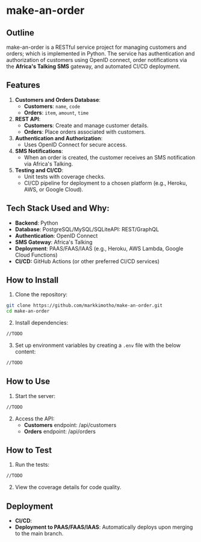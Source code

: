 # make-an-order

## Outline

make-an-order is a RESTful service project for managing customers and orders; which is implemented in Python. The service has authentication and authorization of customers using OpenID connect, order notifications via the **Africa's Talking SMS** gateway, and automated CI/CD deployment.

## Features

1. **Customers and Orders Database**:
   * **Customers**: `name`, `code`
   * **Orders**: `item`, `amount`, `time`
2. **REST API**:
   * **Customers**: Create and manage customer details.
   * **Orders**: Place orders associated with customers.
3. **Authentication and Authorization**:
   * Uses OpenID Connect for secure access.
4. **SMS Notifications**:
   * When an order is created, the customer receives an SMS notification via Africa's Talking.
5. **Testing and CI/CD**:
   * Unit tests with coverage checks.
   * CI/CD pipeline for deployment to a chosen platform (e.g., Heroku, AWS, or Google Cloud).

## Tech Stack Used and Why:

* **Backend**: Python
* **Database**: PostgreSQL/MySQL/SQLiteAPI: REST/GraphQL
* **Authentication**: OpenID Connect
* **SMS Gateway**: Africa's Talking
* **Deployment**: PAAS/FAAS/IAAS (e.g., Heroku, AWS Lambda, Google Cloud Functions)
* **CI/CD:** GitHub Actions (or other preferred CI/CD services)

## How to Install

1. Clone the repository:

```bash
git clone https://github.com/markkimotho/make-an-order.git
cd make-an-order
```

2. Install dependencies:

```bash
//TODO
```

3. Set up environment variables by creating a `.env` file with the below content:

```bash
//TODO
```

## How to Use

1. Start the server:

```bash
//TODO
```

2. Access the API:
   * **Customers** endpoint: /api/customers
   * **Orders** endpoint: /api/orders

## How to Test

1. Run the tests:

```bash
//TODO
```

2. View the coverage details for code quality.

## Deployment
* **CI/CD**: 
* **Deployment to PAAS/FAAS/IAAS**: Automatically deploys upon merging to the main branch.